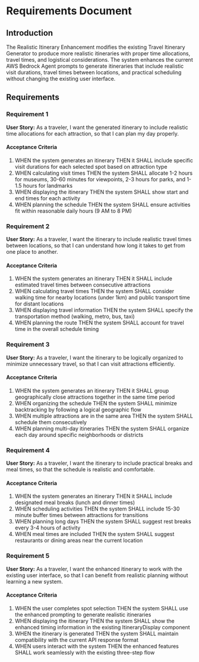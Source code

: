 # Requirements Document

## Introduction

The Realistic Itinerary Enhancement modifies the existing Travel Itinerary Generator to produce more realistic itineraries with proper time allocations, travel times, and logistical considerations. The system enhances the current AWS Bedrock Agent prompts to generate itineraries that include realistic visit durations, travel times between locations, and practical scheduling without changing the existing user interface.

## Requirements

### Requirement 1

**User Story:** As a traveler, I want the generated itinerary to include realistic time allocations for each attraction, so that I can plan my day properly.

#### Acceptance Criteria

1. WHEN the system generates an itinerary THEN it SHALL include specific visit durations for each selected spot based on attraction type
2. WHEN calculating visit times THEN the system SHALL allocate 1-2 hours for museums, 30-60 minutes for viewpoints, 2-3 hours for parks, and 1-1.5 hours for landmarks
3. WHEN displaying the itinerary THEN the system SHALL show start and end times for each activity
4. WHEN planning the schedule THEN the system SHALL ensure activities fit within reasonable daily hours (9 AM to 8 PM)

### Requirement 2

**User Story:** As a traveler, I want the itinerary to include realistic travel times between locations, so that I can understand how long it takes to get from one place to another.

#### Acceptance Criteria

1. WHEN the system generates an itinerary THEN it SHALL include estimated travel times between consecutive attractions
2. WHEN calculating travel times THEN the system SHALL consider walking time for nearby locations (under 1km) and public transport time for distant locations
3. WHEN displaying travel information THEN the system SHALL specify the transportation method (walking, metro, bus, taxi)
4. WHEN planning the route THEN the system SHALL account for travel time in the overall schedule timing

### Requirement 3

**User Story:** As a traveler, I want the itinerary to be logically organized to minimize unnecessary travel, so that I can visit attractions efficiently.

#### Acceptance Criteria

1. WHEN the system generates an itinerary THEN it SHALL group geographically close attractions together in the same time period
2. WHEN organizing the schedule THEN the system SHALL minimize backtracking by following a logical geographic flow
3. WHEN multiple attractions are in the same area THEN the system SHALL schedule them consecutively
4. WHEN planning multi-day itineraries THEN the system SHALL organize each day around specific neighborhoods or districts

### Requirement 4

**User Story:** As a traveler, I want the itinerary to include practical breaks and meal times, so that the schedule is realistic and comfortable.

#### Acceptance Criteria

1. WHEN the system generates an itinerary THEN it SHALL include designated meal breaks (lunch and dinner times)
2. WHEN scheduling activities THEN the system SHALL include 15-30 minute buffer times between attractions for transitions
3. WHEN planning long days THEN the system SHALL suggest rest breaks every 3-4 hours of activity
4. WHEN meal times are included THEN the system SHALL suggest restaurants or dining areas near the current location

### Requirement 5

**User Story:** As a traveler, I want the enhanced itinerary to work with the existing user interface, so that I can benefit from realistic planning without learning a new system.

#### Acceptance Criteria

1. WHEN the user completes spot selection THEN the system SHALL use the enhanced prompting to generate realistic itineraries
2. WHEN displaying the itinerary THEN the system SHALL show the enhanced timing information in the existing ItineraryDisplay component
3. WHEN the itinerary is generated THEN the system SHALL maintain compatibility with the current API response format
4. WHEN users interact with the system THEN the enhanced features SHALL work seamlessly with the existing three-step flow